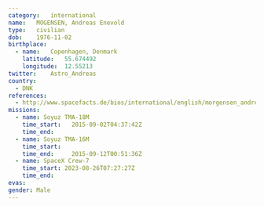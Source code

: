 ```yaml
---
category:	international
name:	MOGENSEN, Andreas Enevold
type:	civilian
dob:	1976-11-02
birthplace:
  - name:	Copenhagen, Denmark
    latitude:	55.674492
    longitude:	12.55213
twitter:	Astro_Andreas
country:
  - DNK
references:
  - http://www.spacefacts.de/bios/international/english/morgensen_andreas.htm
missions:
  - name: Soyuz TMA-18M
    time_start:   2015-09-02T04:37:42Z
    time_end:     
  - name: Soyuz TMA-16M
    time_start:
    time_end:     2015-09-12T00:51:36Z
  - name: SpaceX Crew-7
    time_start: 2023-08-26T07:27:27Z
    time_end:
evas:
gender:	Male
---
```

